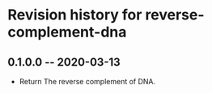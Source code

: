 # Revision history for reverse-complement-dna

## 0.1.0.0 -- 2020-03-13

* Return The reverse complement of DNA.
